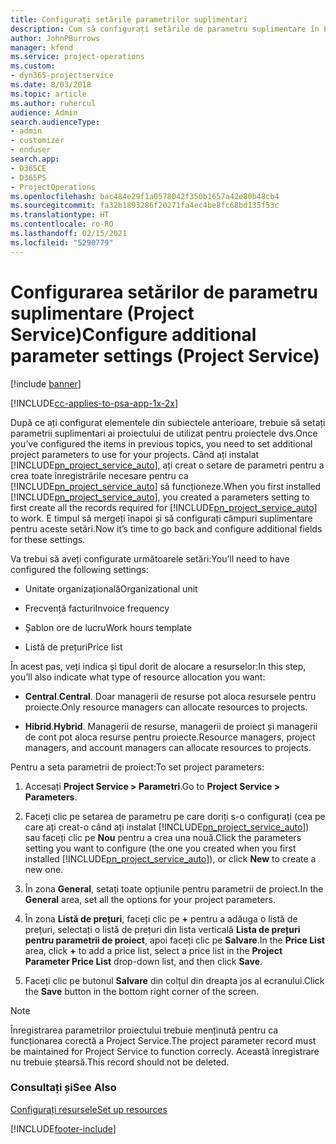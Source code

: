 ```yaml
---
title: Configurați setările parametrilor suplimentari
description: Cum să configurați setările de parametru suplimentare în Project Service
author: JohnPBurrows
manager: kfend
ms.service: project-operations
ms.custom:
- dyn365-projectservice
ms.date: 8/03/2018
ms.topic: article
ms.author: ruhercul
audience: Admin
search.audienceType:
- admin
- customizer
- enduser
search.app:
- D365CE
- D365PS
- ProjectOperations
ms.openlocfilehash: bac484e29f1a0578042f350b1657a42e80b48cb4
ms.sourcegitcommit: fa32b1893286f20271fa4ec4be8fc68bd135f53c
ms.translationtype: HT
ms.contentlocale: ro-RO
ms.lasthandoff: 02/15/2021
ms.locfileid: "5290779"
---
```

# <a name="configure-additional-parameter-settings-project-service"></a><span data-ttu-id="4d535-103">Configurarea setărilor de parametru suplimentare (Project Service)</span><span class="sxs-lookup"><span data-stu-id="4d535-103">Configure additional parameter settings (Project Service)</span></span>

[!include [banner](../includes/psa-now-project-operations.md)]

[!INCLUDE[cc-applies-to-psa-app-1x-2x](../includes/cc-applies-to-psa-app-1x-2x.md)]

<span data-ttu-id="4d535-104">După ce ați configurat elementele din subiectele anterioare, trebuie să setați parametrii suplimentari ai proiectului de utilizat pentru proiectele dvs.</span><span class="sxs-lookup"><span data-stu-id="4d535-104">Once you’ve configured the items in previous topics, you need to set additional project parameters to use for your projects.</span></span> <span data-ttu-id="4d535-105">Când ați instalat [!INCLUDE[pn_project_service_auto](../includes/pn-project-service-auto.md)], ați creat o setare de parametri pentru a crea toate înregistrările necesare pentru ca [!INCLUDE[pn_project_service_auto](../includes/pn-project-service-auto.md)] să funcționeze.</span><span class="sxs-lookup"><span data-stu-id="4d535-105">When you first installed [!INCLUDE[pn_project_service_auto](../includes/pn-project-service-auto.md)], you created a parameters setting to first create all the records required for [!INCLUDE[pn_project_service_auto](../includes/pn-project-service-auto.md)] to work.</span></span> <span data-ttu-id="4d535-106">E timpul să mergeți înapoi și să configurați câmpuri suplimentare pentru aceste setări.</span><span class="sxs-lookup"><span data-stu-id="4d535-106">Now it’s time to go back and configure additional fields for these settings.</span></span>  
  
 <span data-ttu-id="4d535-107">Va trebui să aveți configurate următoarele setări:</span><span class="sxs-lookup"><span data-stu-id="4d535-107">You’ll need to have configured the following settings:</span></span>  
  
-   <span data-ttu-id="4d535-108">Unitate organizațională</span><span class="sxs-lookup"><span data-stu-id="4d535-108">Organizational unit</span></span>  
  
-   <span data-ttu-id="4d535-109">Frecvență facturi</span><span class="sxs-lookup"><span data-stu-id="4d535-109">Invoice frequency</span></span>  
  
-   <span data-ttu-id="4d535-110">Șablon ore de lucru</span><span class="sxs-lookup"><span data-stu-id="4d535-110">Work hours template</span></span>  
  
-   <span data-ttu-id="4d535-111">Listă de prețuri</span><span class="sxs-lookup"><span data-stu-id="4d535-111">Price list</span></span>  
 
<span data-ttu-id="4d535-112">În acest pas, veți indica și tipul dorit de alocare a resurselor:</span><span class="sxs-lookup"><span data-stu-id="4d535-112">In this step, you’ll also indicate what type of resource allocation you want:</span></span>  
  
- <span data-ttu-id="4d535-113">**Central**.</span><span class="sxs-lookup"><span data-stu-id="4d535-113">**Central**.</span></span> <span data-ttu-id="4d535-114">Doar managerii de resurse pot aloca resursele pentru proiecte.</span><span class="sxs-lookup"><span data-stu-id="4d535-114">Only resource managers can allocate resources to projects.</span></span>  
  
- <span data-ttu-id="4d535-115">**Hibrid**.</span><span class="sxs-lookup"><span data-stu-id="4d535-115">**Hybrid**.</span></span> <span data-ttu-id="4d535-116">Managerii de resurse, managerii de proiect și managerii de cont pot aloca resurse pentru proiecte.</span><span class="sxs-lookup"><span data-stu-id="4d535-116">Resource managers, project managers, and account managers can allocate resources to projects.</span></span>  
  
 
<span data-ttu-id="4d535-117">Pentru a seta parametrii de proiect:</span><span class="sxs-lookup"><span data-stu-id="4d535-117">To set project parameters:</span></span>  
  
1. <span data-ttu-id="4d535-118">Accesați **Project Service > Parametri**.</span><span class="sxs-lookup"><span data-stu-id="4d535-118">Go to **Project Service > Parameters**.</span></span>  
  
2. <span data-ttu-id="4d535-119">Faceți clic pe setarea de parametru pe care doriți s-o configurați (cea pe care ați creat-o când ați instalat [!INCLUDE[pn_project_service_auto](../includes/pn-project-service-auto.md)]) sau faceți clic pe **Nou** pentru a crea una nouă.</span><span class="sxs-lookup"><span data-stu-id="4d535-119">Click the parameters setting you want to configure (the one you created when you first installed [!INCLUDE[pn_project_service_auto](../includes/pn-project-service-auto.md)]), or click **New** to create a new one.</span></span>  
  
3. <span data-ttu-id="4d535-120">În zona **General**, setați toate opțiunile pentru parametrii de proiect.</span><span class="sxs-lookup"><span data-stu-id="4d535-120">In the **General** area, set all the options for your project parameters.</span></span>  
  
4. <span data-ttu-id="4d535-121">În zona **Listă de prețuri**, faceți clic pe **+** pentru a adăuga o listă de prețuri, selectați o listă de prețuri din lista verticală **Lista de prețuri pentru parametrii de proiect**, apoi faceți clic pe **Salvare**.</span><span class="sxs-lookup"><span data-stu-id="4d535-121">In the **Price List** area, click **+** to add a price list, select a price list in the **Project Parameter Price List** drop-down list, and then click **Save**.</span></span>  
  
5. <span data-ttu-id="4d535-122">Faceți clic pe butonul **Salvare** din colțul din dreapta jos al ecranului.</span><span class="sxs-lookup"><span data-stu-id="4d535-122">Click the **Save** button in the bottom right corner of the screen.</span></span>  

> [!NOTE]
> <span data-ttu-id="4d535-123">Înregistrarea parametrilor proiectului trebuie menținută pentru ca funcționarea corectă a Project Service.</span><span class="sxs-lookup"><span data-stu-id="4d535-123">The project parameter record must be maintained for Project Service to function correcly.</span></span> <span data-ttu-id="4d535-124">Această înregistrare nu trebuie ștearsă.</span><span class="sxs-lookup"><span data-stu-id="4d535-124">This record should not be deleted.</span></span>

### <a name="see-also"></a><span data-ttu-id="4d535-125">Consultați și</span><span class="sxs-lookup"><span data-stu-id="4d535-125">See Also</span></span>  
 [<span data-ttu-id="4d535-126">Configurați resursele</span><span class="sxs-lookup"><span data-stu-id="4d535-126">Set up resources</span></span>](../psa/set-up-resources.md)


[!INCLUDE[footer-include](../includes/footer-banner.md)]
